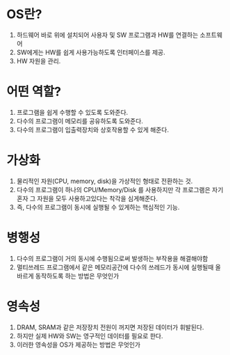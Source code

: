 # OS란?
1. 하드웨어 바로 위에 설치되어 사용자 및 SW 프로그램과 HW를 연결하는 소프트웨어
2. SW에게는 HW를 쉽게 사용가능하도록 인터페이스를 제공.
3. HW 자원을 관리.

# 어떤 역할?
1. 프로그램을 쉽게 수행할 수 있도록 도와준다.
2. 다수의 프로그램이 메모리를 공유하도록 도와준다.
3. 다수의 프로그램이 입출력장치와 상호작용할 수 있게 해준다.

# 가상화
1. 물리적인 자원(CPU, memory, disk)을 가상적인 형태로 전환하는 것.
2. 다수의 프로그램이 하나의 CPU/Memory/Disk 를 사용하지만 각 프로그램은 자기 혼자 그 자원을 모두 사용하고있다는 착각을 심게해준다.
3. 즉, 다수의 프로그램이 동시에 실행될 수 있게하는 핵심적인 기능.

# 병행성
1. 다수의 프로그램이 거의 동시에 수행됨으로써 발생하는 부작용을 해결해야함
2. 멀티쓰레드 프로그램에서 같은 메모리공간에 다수의 쓰레드가 동시에 실행될때 올바르게 동작하도록 하는 방법은 무엇인가

# 영속성
1. DRAM, SRAM과 같은 저장장치 전원이 꺼지면 저장된 데이터가 휘발된다.
2. 하지만 실제 HW와 SW는 영구적인 데이터를 필요로 한다.
3. 이러한 영속성을 OS가 제공하는 방법은 무엇인가
